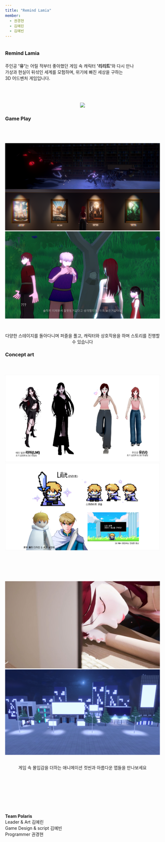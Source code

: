 ```yaml
---
title: "Remind Lamia"
member:
  - 권경현
  - 김예린
  - 김예빈
---
```


<div class="columns is-centered has-text-centered">
  <div class="column is-four-fifths">
    <h3 class="title is-1">Remind Lamia</h3>
    <div class="content has-text-left" style="margin-top: 1.5em;">
      <p>
        주인공 <strong>'유'</strong>는 어릴 적부터 좋아했던 게임 속 캐릭터 <strong>'리리트'</strong>와 다시 만나<br>
        가상과 현실이 뒤섞인 세계를 모험하며, 위기에 빠진 세상을 구하는<br>
        3D 어드벤처 게임입니다.
      </p>
    </div>
  </div>
</div>

<div class="buttons" style="text-align: center; margin-top: 2em;">
  <img src="./asset/main.png" style="margin-top: 2em;">
</div>

<!-- Game Play 섹션 앞에 마진 추가 -->
### Game Play
<div class="buttons" style="text-align: center; margin-top: 5em;">
  <img src="./asset/img9.png">
  <img src="./asset/img4.png">
</div>
<div style="text-align: center; margin-top: 3em;">
  <p>다양한 스테이지를 돌아다니며 퍼즐을 풀고, 캐릭터와 상호작용을 하며 스토리를 진행할 수 있습니다</p>
</div>

<!-- Concept art 섹션 앞에 마진 추가 -->
### Concept art
<div class="buttons" style="text-align: center; margin-top: 4em;">
  <img src="./asset/img5.png">
  <img src="./asset/img6.png">
</div>

<div class="buttons" style="text-align: center; margin-top: 7em;">
  <img src="./asset/img7.png">
  <img src="./asset/img10.png">
</div>

<div style="text-align: center; margin-top: 2em;">
  <p>게임 속 몰입감을 더하는 애니메이션 컷씬과 아름다운 맵들을 만나보세요</p>
</div>

<!-- Team Polaris 구간 앞에 마진 추가 -->
<div class="content has-text-left" style="margin-top: 10em;">
  <strong>Team Polaris</strong><br>
  Leader & Art 김예린<br>  
  Game Design & script 김예빈<br>
  Programmer 권경현  
</div>



